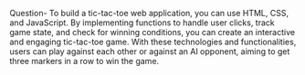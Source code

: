 Question-
To build a tic-tac-toe web application, you can use HTML, CSS, and JavaScript. By implementing functions to handle user clicks, track game state, 
and check for winning conditions, you can create an interactive and engaging tic-tac-toe game. With these technologies and functionalities,
users can play against each other or against an AI opponent, aiming to get three markers in a row to win the game.
